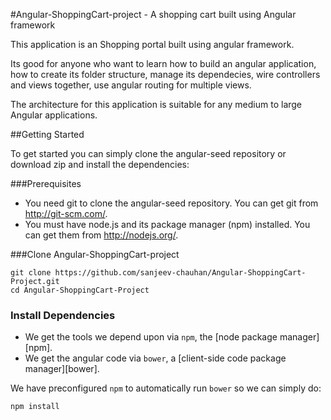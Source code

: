 #Angular-ShoppingCart-project - A shopping cart  built using Angular framework


This application is an Shopping portal built using angular framework.

Its good for anyone who want to learn how to build an angular application, how to create its folder structure, manage its
dependecies, wire controllers and views together, use angular routing for multiple views.

The architecture for this application is suitable for any medium to large Angular applications.

##Getting Started

To get started you can simply clone the angular-seed repository or download zip and install the dependencies:

###Prerequisites
* You need git to clone the angular-seed repository. You can get git from http://git-scm.com/.
* You must have node.js and its package manager (npm) installed. You can get them from http://nodejs.org/.


###Clone Angular-ShoppingCart-project 

```
git clone https://github.com/sanjeev-chauhan/Angular-ShoppingCart-Project.git
cd Angular-ShoppingCart-Project
```

### Install Dependencies
* We get the tools we depend upon via `npm`, the [node package manager][npm].
* We get the angular code via `bower`, a [client-side code package manager][bower].

We have preconfigured `npm` to automatically run `bower` so we can simply do:

```
npm install
```
